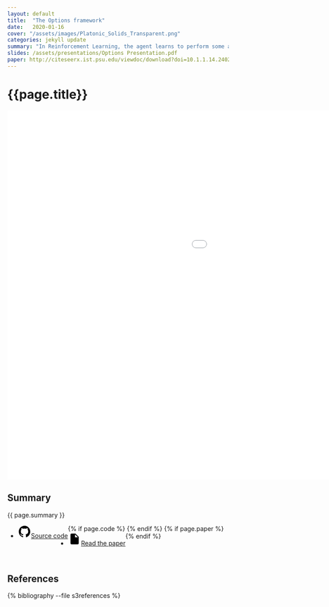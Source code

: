 ```yaml
---
layout: default
title:  "The Options framework"
date:   2020-01-16
cover: "/assets/images/Platonic_Solids_Transparent.png"
categories: jekyll update
summary: "In Reinforcement Learning, the agent learns to perform some actions in an environment, which is what we call the policy. Instead of having one policy, the agent could instead have a policy over options. Every option contains its own policy and termination function. Suggested by Sutton and others as early as 2000, what is the current state of options?"
slides: /assets/presentations/Options Presentation.pdf
paper: http://citeseerx.ist.psu.edu/viewdoc/download?doi=10.1.1.14.2402&rep=rep1&type=pdf
---
```

<div class="container mb-0.5 block shadowed">
  <h1 class="mt-1.5">{{page.title}}</h1>

<iframe src="{{page.slides}}" frameborder="0" width="1440" height="839" allowfullscreen="true" mozallowfullscreen="true" webkitallowfullscreen="true"></iframe>
<br>

<h2>Summary</h2>
{{ page.summary }}
<br>
<ul style="overflow: hidden; display: block;">
    {% if page.code %}
    <li style="float:left"><a href="{{page.code}}">
    <svg xmlns="http://www.w3.org/2000/svg" viewBox="0 0 512 512" width="30px">
            <path d="M256 32C132.3 32 32 134.9 32 261.7c0 101.5 64.2 187.5 153.2 217.9 1.4.3 2.6.4 3.8.4 8.3 0 11.5-6.1 11.5-11.4 0-5.5-.2-19.9-.3-39.1-8.4 1.9-15.9 2.7-22.6 2.7-43.1 0-52.9-33.5-52.9-33.5-10.2-26.5-24.9-33.6-24.9-33.6-19.5-13.7-.1-14.1 1.4-14.1h.1c22.5 2 34.3 23.8 34.3 23.8 11.2 19.6 26.2 25.1 39.6 25.1 10.5 0 20-3.4 25.6-6 2-14.8 7.8-24.9 14.2-30.7-49.7-5.8-102-25.5-102-113.5 0-25.1 8.7-45.6 23-61.6-2.3-5.8-10-29.2 2.2-60.8 0 0 1.6-.5 5-.5 8.1 0 26.4 3.1 56.6 24.1 17.9-5.1 37-7.6 56.1-7.7 19 .1 38.2 2.6 56.1 7.7 30.2-21 48.5-24.1 56.6-24.1 3.4 0 5 .5 5 .5 12.2 31.6 4.5 55 2.2 60.8 14.3 16.1 23 36.6 23 61.6 0 88.2-52.4 107.6-102.3 113.3 8 7.1 15.2 21.1 15.2 42.5 0 30.7-.3 55.5-.3 63 0 5.4 3.1 11.5 11.4 11.5 1.2 0 2.6-.1 4-.4C415.9 449.2 480 363.1 480 261.7 480 134.9 379.7 32 256 32z"></path>
        </svg>Source code</a></li>
    {% endif %}
    {% if page.paper %}
    <li style="float:left"><a href="{{page.paper}}">
    <svg xmlns="http://www.w3.org/2000/svg" viewBox="0 0 512 512" width="30px">
            <path d="M288 48H136c-22.092 0-40 17.908-40 40v336c0 22.092 17.908 40 40 40h240c22.092 0 40-17.908 40-40V176L288 48zm-16 144V80l112 112H272z"></path>
        </svg>Read the paper</a></li>
    {% endif %}
</ul>
<br>

<h2>References</h2>
{% bibliography --file s3references %}

</div>

